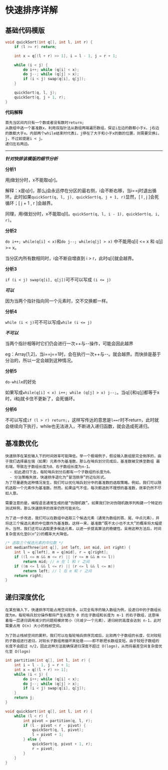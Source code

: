 # 快速排序详解
## 基础代码模版
```cpp
void quickSort(int q[], int l, int r) {
    if (l >= r) return;

    int x = q[(l + r) >> 1], i = l - 1, j = r + 1;

    while (i < j) {
        do i++; while (q[i] < x);
        do j--; while (q[j] > x);
        if (i < j) swap(q[i], q[j]);
    }

    quickSort(q, l, j);
    quickSort(q, j + 1, r);
}
```
**代码解释**

```
首先当区间内只有一个数或者没有数时return;
从数组中选一个基准数x，利用双指针法从数组两端遍历数组，保证i左边的数都小于x，j右边的数都大于x。内部两个while结束时代表i，j停在了大于和小于x的数的位置，则需要交换i，j，不过前提是i < j。
递归左右两边。
```
---
***针对快排该模版的细节分析***

**分析1**

用j做划分时，x不能取q[r]。

解释：x是q[r]，那么j会永远停在分区的最右侧，i会不断右移，当i==j时退出循环。此时如果``quickSort(q, l, j), quickSort(q, j + 1, r)``显然，[ l , j ]会死循环；[ j + 1 , r ]会越界。

同理，用i做划分时，x不能取q[l]。``quickSort(q, l, i - 1), quickSort(q, i, r)``。

**分析2**

``do i++; while(q[i] < x)``和``do j--; while(q[j] > x)`` 中不能用q[i] <= x 和 q[j] >= x。

当分区内所有数相同时，i会不断自增直到 i > r，此时q[i]就会越界。

**分析3**

``if (i < j) swap(q[i], q[j])``可不可以写成 ``(i <= j)``

***可以***

因为当两个指针指向同一个元素时，交不交换都一样。

**分析4**

``while (i < j)``可不可以写成``while (i <= j)``

***不可以***

当两个指针相等时它们仍会进行一次++与--操作，可能会因此越界

eg：Array[1,2]，当i==j==1时，会在执行一次++与--。就会越界。而快排是基于分治的，所以一定会越到这种情况。

**分析5**

``do-while``的好处

如果写成``while(q[i] < x) i++; while (q[j] > x) j--;``。当q[i]和q[j]都等于x时，i和j就卡住不更新了，会死循环。

**分析6**

不可以写成``if (l > r) return;``，这样写传达的意思是``l==r``时不return，此时就会继续向下执行，while也无法进入，不断进入递归函数，就会造成死递归。

## 基准数优化
```
快速排序在某些输入下的时间效率可能降低。举一个极端例子，假设输入数组是完全倒序的，由于我们选择最左端（如果）元素作为基准数，那么在哨兵划分完成后，基准数被交换至数组 最右端，导致左子数组长度为0、右子数组长度为n-1。
  - 如此递归下去，每轮哨兵划分后都有一个子数组的长度为0。
  - 分治策略失效，快速排序退化为“冒泡排序”的近似形式。
为了尽量避免这种情况发生，我们可以优化哨兵划分中的基准数的选取策略。例如，我们可以随机选取一个元素作为基准数。然而，如果运气不佳，每次都选到不理想的基准数，效率仍然不尽如人意。

需要注意的是，编程语言通常生成的是“伪随机数”。如果我们针对伪随机数序列构建一个特定的测试样例，那么快速排序的效率仍然可能劣化。

为了进一步改进，我们可以在数组中选取三个候选元素（通常为数组的首、尾、中点元素），并将这三个候选元素的中位数作为基准数。这样一来，基准数“既不太小也不太大”的概率将大幅提升。当然，我们还可以选取更多候选元素，以进一步提高算法的稳健性。采用这种方法后，时间复杂度劣化至O(n^2)的概率大大降低。
```
```cpp
/* 选取三个候选元素的中位数 */
int medianThree(int q[], int left, int mid, int right) {
    int l = q[left], m = q[mid], r = q[right];
    if ((l <= m && m <= r) || (r <= m && m <= l))
        return mid; // m 在 l 和 r 之间
    if ((m <= l && l <= r) || (r <= l && l <= m))
        return left; // l 在 m 和 r 之间
    return right;
}
```
## 递归深度优化
```
在某些输入下，快速排序可能占用空间较多。以完全有序的输入数组为例，设递归中的子数组长度为m，每轮哨兵划分操作都将产生长度为 0 的左子数组和长度为 m-1 的右子数组，这意味着每一层递归调用减少的问题规模非常小（只减少一个元素），递归树的高度会达到 n-1，此时需要占用 O(n) 大小的栈帧空间。

为了防止栈帧空间的累积，我们可以在每轮哨兵排序完成后，比较两个子数组的长度，仅对较短的子数组进行递归，对较长子数组用循环来处理————即不断把长数组变短。由于较短子数组的长度不会超过 n/2，因此这种方法能确保递归深度不超过 O(logn)，从而将最差空间复杂度优化至 O(logn)
```
```cpp
int partition(int q[], int l, int r) {
    int i = l - 1, j = r + 1;
    int x = q[(l + r) >> 1];
    while (i < j) {
        do i++; while (q[i] < x);
        do j--; while (q[j] > x);
        if (i < j) swap(q[i], q[j]);
    }
    return j;
}

void quickSort(int q[], int l, int r) {
    while (l < r) {
        int pivot = partition(q, l, r);
        if (l - pivot < r - pivot) {
            quickSort(q, l, pivot);
            l = pivot + 1;
        } else {
            quickSort(q, pivot + 1, r);
            r = pivot;
        }
    }
}
```
